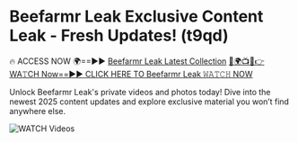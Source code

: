 # Beefarmr Leak Exclusive Content Leak - Fresh Updates! (t9qd)

🔥 ACCESS NOW 🌍==►► <a href="https://tinyurl.com/3fjeunct" rel="nofollow">Beefarmr Leak Latest Collection</a></h3>
[🔴🌍📺📱👉WA𝚃CH Now==►► CLICK HERE TO Beefarmr Leak 𝚆𝙰𝚃𝙲𝙷 NOW](https://tinyurl.com/3fjeunct)

Unlock Beefarmr Leak's private videos and photos today! Dive into the newest 2025 content updates and explore exclusive material you won’t find anywhere else.


<a href="https://tinyurl.com/3fjeunct" rel="nofollow" data-target="animated-image.originalLink"><img src="https://camo.githubusercontent.com/8a4f000d20f83aca3bf7ec5f350d767afa0574a8a352519fd8cfa583a6f93a33/68747470733a2f2f692e696d6775722e636f6d2f644a486b345a712e676966" alt="WATCH Videos" data-canonical-src="https://i.imgur.com/dJHk4Zq.gif" style="max-width: 100%; display: inline-block;" data-target="animated-image.originalImage"></a>
